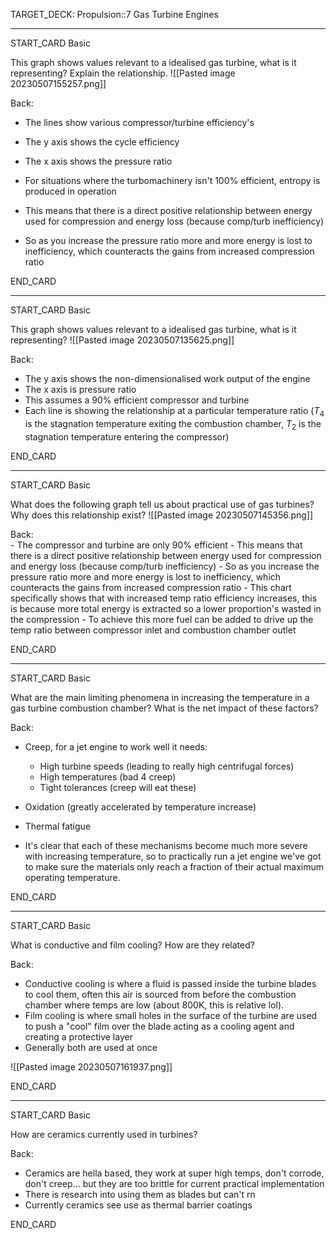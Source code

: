 TARGET_DECK: Propulsion::7 Gas Turbine Engines


--------

START_CARD
Basic

This graph shows values relevant to a idealised gas turbine, what is it representing? Explain the relationship.
![[Pasted image 20230507155257.png]]

Back: 
- The lines show various compressor/turbine efficiency's
- The y axis shows the cycle efficiency
- The x axis shows the pressure ratio

- For situations where the turbomachinery isn't 100% efficient, entropy is produced in operation
- This means that there is a direct positive relationship between energy used for compression and energy loss (because comp/turb inefficiency)
- So as you increase the pressure ratio more and more energy is lost to inefficiency, which counteracts the gains from increased compression ratio
<!--ID: 1684493060612-->
END_CARD

--------


START_CARD
Basic

This graph shows values relevant to a idealised gas turbine, what is it representing?
![[Pasted image 20230507135625.png]]

Back: 
- The y axis shows the non-dimensionalised work output of the engine
- The x axis is pressure ratio
- This assumes a 90% efficient compressor and turbine
- Each line is showing the relationship at a particular temperature ratio ($T_4$ is the stagnation temperature exiting the combustion chamber, $T_{2}$ is the stagnation temperature entering the compressor)
<!--ID: 1684493060624-->
END_CARD


--------

START_CARD
Basic

What does the following graph tell us about practical use of gas turbines? Why does this relationship exist?
![[Pasted image 20230507145356.png]] 

Back:  
	- The compressor and turbine are only 90% efficient
	- This means that there is a direct positive relationship between energy used for compression and energy loss (because comp/turb inefficiency)
	- So as you increase the pressure ratio more and more energy is lost to inefficiency, which counteracts the gains from increased compression ratio
	- This chart specifically shows that with increased temp ratio efficiency increases, this is because more total energy is extracted so a lower proportion's wasted in the compression
	- To achieve this  more fuel can be added to drive up the temp ratio between compressor inlet and combustion chamber outlet
<!--ID: 1684493060636-->
END_CARD



--------

START_CARD
Basic

What are the main limiting phenomena in increasing the temperature in a gas turbine combustion chamber? What is the net impact of these factors?

Back: 
- Creep, for a jet engine to work well it needs:
	- High turbine speeds (leading to really high centrifugal forces)
	- High temperatures (bad 4 creep)
	- Tight tolerances (creep will eat these)

- Oxidation (greatly accelerated by temperature increase)

- Thermal fatigue

- It's clear that each of these mechanisms become much more severe with increasing temperature, so to practically run a jet engine we've got to make sure the materials only reach a fraction of their actual maximum operating temperature.
<!--ID: 1684493060650-->
END_CARD



--------

START_CARD
Basic

What is conductive and film cooling? How are they related?

Back: 
- Conductive cooling is where a fluid is passed inside the turbine blades to cool them, often this air is sourced from before the combustion chamber where temps are low (about 800K, this is relative lol).
- Film cooling is where small holes in the surface of the turbine are used to push a "cool" film over the blade acting as a cooling agent and creating a protective layer
- Generally both are used at once

![[Pasted image 20230507161937.png]]
<!--ID: 1684493060663-->
END_CARD


--------

START_CARD
Basic

How are ceramics currently used in turbines?

Back: 
- Ceramics are hella based, they work at super high temps, don't corrode, don't creep... but they are too brittle for current practical implementation
- There is research into using them as blades but can't rn
- Currently ceramics see use as thermal barrier coatings
<!--ID: 1684493060675-->
END_CARD



